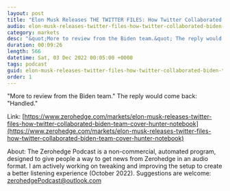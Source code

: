 ```yaml
---
layout: post
title: "Elon Musk Releases THE TWITTER FILES: How Twitter Collaborated With &quot;The Biden Team&quot; To Cover Up The Hunter Notebook Story"
audio: elon-musk-releases-twitter-files-how-twitter-collaborated-biden-team-cover-hunter-notebook-0
category: markets
desc: "&quot;More to review from the Biden team.&quot; The reply would come back: &quot;Handled.&quot; "
duration: 00:09:26
length: 566
datetime: Sat, 03 Dec 2022 00:05:00 +0000
tags: podcast
guid: elon-musk-releases-twitter-files-how-twitter-collaborated-biden-team-cover-hunter-notebook-0
order: 1
---
```

&quot;More to review from the Biden team.&quot; The reply would come back: &quot;Handled.&quot; 

Link: [https://www.zerohedge.com/markets/elon-musk-releases-twitter-files-how-twitter-collaborated-biden-team-cover-hunter-notebook](https://www.zerohedge.com/markets/elon-musk-releases-twitter-files-how-twitter-collaborated-biden-team-cover-hunter-notebook)

About: The Zerohedge Podcast is a non-commercial, automated program, designed to give people a way to get news from Zerohedge in an audio format.  I am actively working on tweaking and improving the setup to create a better listening experience (October 2022).  Suggestions are welcome: [zerohedgePodcast@outlook.com](mailto:zerohedgePodcast@outlook.com)